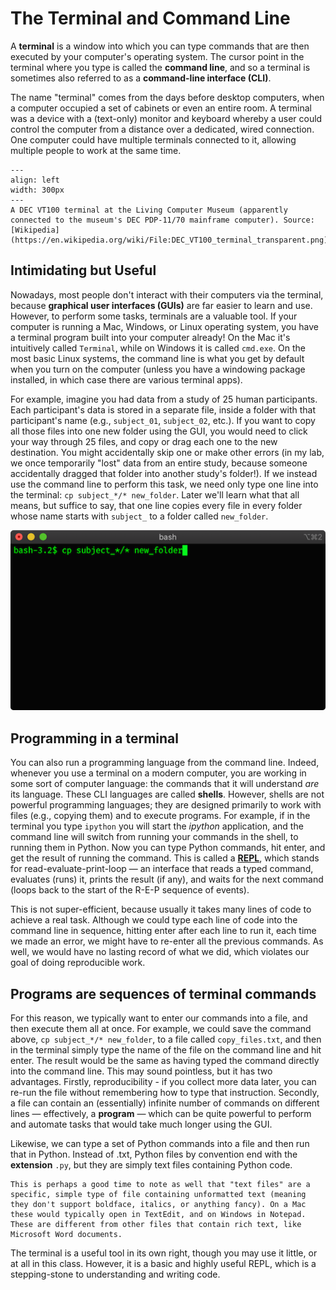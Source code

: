 # The Terminal and Command Line

A **terminal** is a window into which you can type commands that are then executed by your computer's operating system. The cursor point in the terminal where you type is called the **command line**, and so a terminal is sometimes also referred to as a **command-line interface (CLI)**. 

The name "terminal" comes from the days before desktop computers, when a computer occupied a set of cabinets or even an entire room. A terminal was a device with a (text-only) monitor and keyboard whereby a user could control the computer from a distance over a dedicated, wired connection. One computer could have multiple terminals connected to it, allowing multiple people to work at the same time. 


```{figure} images/440px-DEC_VT100_terminal_transparent.png
---
align: left
width: 300px
---
A DEC VT100 terminal at the Living Computer Museum (apparently connected to the museum's DEC PDP-11/70 mainframe computer). Source: [Wikipedia](https://en.wikipedia.org/wiki/File:DEC_VT100_terminal_transparent.png)
```

## Intimidating but Useful
Nowadays, most people don't interact with their computers via the terminal, because **graphical user interfaces (GUIs)** are far easier to learn and use. However, to perform some tasks, terminals are a valuable tool. If your computer is running a Mac, Windows, or Linux operating system, you have a terminal program built into your computer already! On the Mac it's intuitively called `Terminal`, while on Windows it is called `cmd.exe`. On the most basic Linux systems, the command line is what you get by default when you turn on the computer (unless you have a windowing package installed, in which case there are various terminal apps).

For example, imagine you had data from a study of 25 human participants. Each participant's data is stored in a separate file, inside a folder with that participant's name (e.g., `subject_01`, `subject_02`, etc.). If you want to copy all those files into one new folder using the GUI, you would need to click your way through 25 files, and copy or drag each one to the new destination. You might accidentally skip one or make other errors (in my lab, we once temporarily "lost" data from an entire study, because someone accidentally dragged that folder into another study's folder!). If we instead use the command line to perform this task, we need only type one line into the terminal: `cp subject_*/* new_folder`. Later we'll learn what that all means, but suffice to say, that one line copies every file in every folder whose name starts with `subject_` to a folder called `new_folder`.

![](images/terminal_screenshot.png)

## Programming in a terminal
You can also run a programming language from the command line. Indeed, whenever you use a terminal on a modern computer, you are working in some sort of computer language: the commands that it will understand *are* its language. These CLI languages are called **shells**. However, shells are not powerful programming languages; they are designed primarily to work with files (e.g., copying them) and to execute programs. For example, if in the terminal you type `ipython` you will start the *ipython* application, and the command line will switch from running your commands in the shell, to running them in Python. Now you can type Python commands, hit enter, and get the result of running the command. This is called a [**REPL**](https://en.wikipedia.org/wiki/Read%E2%80%93eval%E2%80%93print_loop), which stands for read-evaluate-print-loop — an interface that reads a typed command, evaluates (runs) it, prints the result (if any), and waits for the next command (loops back to the start of the R-E-P sequence of events).

This is not super-efficient, because usually it takes many lines of code to achieve a real task. Although we could type each line of code into the command line in sequence, hitting enter after each line to run it, each time we made an error, we might have to re-enter all the previous commands. As well, we would have no lasting record of what we did, which violates our goal of doing reproducible work.

## Programs are sequences of terminal commands
For this reason, we typically want to enter our commands into a file, and then execute them all at once. For example, we could save the command above, `cp subject_*/* new_folder`, to a file called `copy_files.txt`, and then in the terminal simply type the name of the file on the command line and hit enter. The result would be the same as having typed the command directly into the command line. This may sound pointless, but it has two advantages. Firstly, reproducibility - if you collect more data later, you can re-run the file without remembering how to type that instruction. Secondly, a file can contain an (essentially) infinite number of commands on different lines — effectively, a **program** — which can be quite powerful to perform and automate tasks that would take much longer using the GUI.

Likewise, we can type a set of Python commands into a file and then run that in Python. Instead of .txt, Python files by convention end with the **extension** `.py`, but they are simply text files containing Python code.


```{note}
This is perhaps a good time to note as well that "text files" are a specific, simple type of file containing unformatted text (meaning they don't support boldface, italics, or anything fancy). On a Mac these would typically open in TextEdit, and on Windows in Notepad. These are different from other files that contain rich text, like Microsoft Word documents.
```

The terminal is a useful tool in its own right, though you may use it little, or at all in this class. However, it is a basic and highly useful REPL, which is a stepping-stone to understanding and writing code. 
